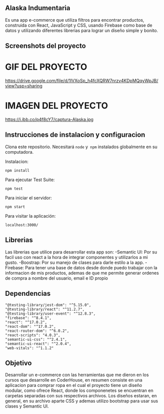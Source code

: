 ## Alaska Indumentaria

Es una app e-commerce que utiliza filtros para encontrar productos, construida con React, JavaScript y CSS, usando Firebase como base de datos y utilizando diferentes librerias para lograr un diseño simple y bonito. 

## Screenshots del proyecto

# GIF DEL PROYECTO
https://drive.google.com/file/d/1lVXoSp_h4fcXQRW7nrzv4KDpMQqyWpJB/view?usp=sharing

# IMAGEN DEL PROYECTO
https://i.ibb.co/p4f8cY7/captura-Alaska.jpg

## Instrucciones de instalacion y configuracion

Clona este repositorio. Necesitará `node` y` npm` instalados globalmente en su computadora.  

Instalacion:

`npm install`  

Para ejecutar Test Suite:  

`npm test`  

Para iniciar el servidor:

`npm start`  

Para visitar la aplicación:

`localhost:3000/`  

## Librerias
Las librerias que utilice para desarrollar esta app son: 
-Semantic UI: Por su facil uso con react a la hora de integrar componentes y utilizarlos a mi gusto.
-Boostrap: Por su manejo de clases para darle estilo a la app.
-Firebase: Para tener una base de datos desde donde puedo trabajar con la informacion de mis productos, ademas de que me permite generar ordenes de compra a nombre del usuario, email e ID propio

## Dependencias

    "@testing-library/jest-dom": "^5.15.0",
    "@testing-library/react": "^11.2.7",
    "@testing-library/user-event": "^12.8.3",
    "firebase": "^8.4.1",
    "react": "^17.0.2",
    "react-dom": "^17.0.2",
    "react-router-dom": "^6.0.2",
    "react-scripts": "4.0.3",
    "semantic-ui-css": "^2.4.1",
    "semantic-ui-react": "^2.0.4",
    "web-vitals": "^1.1.2"

## Objetivo

Desarrollar un e-commerce con las herramientas que me dieron en los cursos que desarrolle en CoderHouse, en resumen consiste en una aplicacion para comprar ropa en el cual el proyecto tiene un diseño modular, como ofrece React, donde los componenetes se encuentran en carpetas separadas con sus respectivos archivos. Los diseños estaran, en general, en su archivo aparte CSS y ademas utilizo bootstrap para usar sus clases y Semantic UI. 